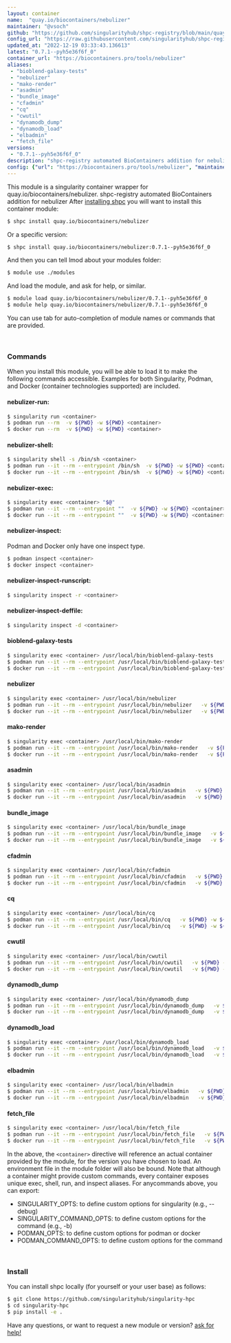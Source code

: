 ```yaml
---
layout: container
name:  "quay.io/biocontainers/nebulizer"
maintainer: "@vsoch"
github: "https://github.com/singularityhub/shpc-registry/blob/main/quay.io/biocontainers/nebulizer/container.yaml"
config_url: "https://raw.githubusercontent.com/singularityhub/shpc-registry/main/quay.io/biocontainers/nebulizer/container.yaml"
updated_at: "2022-12-19 03:33:43.136613"
latest: "0.7.1--pyh5e36f6f_0"
container_url: "https://biocontainers.pro/tools/nebulizer"
aliases:
 - "bioblend-galaxy-tests"
 - "nebulizer"
 - "mako-render"
 - "asadmin"
 - "bundle_image"
 - "cfadmin"
 - "cq"
 - "cwutil"
 - "dynamodb_dump"
 - "dynamodb_load"
 - "elbadmin"
 - "fetch_file"
versions:
 - "0.7.1--pyh5e36f6f_0"
description: "shpc-registry automated BioContainers addition for nebulizer"
config: {"url": "https://biocontainers.pro/tools/nebulizer", "maintainer": "@vsoch", "description": "shpc-registry automated BioContainers addition for nebulizer", "latest": {"0.7.1--pyh5e36f6f_0": "sha256:6f6f78ac54712ca22a6e2663237084f732cf4659e3a9ceb32c5e56090e7fe9f9"}, "tags": {"0.7.1--pyh5e36f6f_0": "sha256:6f6f78ac54712ca22a6e2663237084f732cf4659e3a9ceb32c5e56090e7fe9f9"}, "docker": "quay.io/biocontainers/nebulizer", "aliases": {"bioblend-galaxy-tests": "/usr/local/bin/bioblend-galaxy-tests", "nebulizer": "/usr/local/bin/nebulizer", "mako-render": "/usr/local/bin/mako-render", "asadmin": "/usr/local/bin/asadmin", "bundle_image": "/usr/local/bin/bundle_image", "cfadmin": "/usr/local/bin/cfadmin", "cq": "/usr/local/bin/cq", "cwutil": "/usr/local/bin/cwutil", "dynamodb_dump": "/usr/local/bin/dynamodb_dump", "dynamodb_load": "/usr/local/bin/dynamodb_load", "elbadmin": "/usr/local/bin/elbadmin", "fetch_file": "/usr/local/bin/fetch_file"}}
---
```


This module is a singularity container wrapper for quay.io/biocontainers/nebulizer.
shpc-registry automated BioContainers addition for nebulizer
After [installing shpc](#install) you will want to install this container module:


```bash
$ shpc install quay.io/biocontainers/nebulizer
```

Or a specific version:

```bash
$ shpc install quay.io/biocontainers/nebulizer:0.7.1--pyh5e36f6f_0
```

And then you can tell lmod about your modules folder:

```bash
$ module use ./modules
```

And load the module, and ask for help, or similar.

```bash
$ module load quay.io/biocontainers/nebulizer/0.7.1--pyh5e36f6f_0
$ module help quay.io/biocontainers/nebulizer/0.7.1--pyh5e36f6f_0
```

You can use tab for auto-completion of module names or commands that are provided.

<br>

### Commands

When you install this module, you will be able to load it to make the following commands accessible.
Examples for both Singularity, Podman, and Docker (container technologies supported) are included.

#### nebulizer-run:

```bash
$ singularity run <container>
$ podman run --rm  -v ${PWD} -w ${PWD} <container>
$ docker run --rm  -v ${PWD} -w ${PWD} <container>
```

#### nebulizer-shell:

```bash
$ singularity shell -s /bin/sh <container>
$ podman run --it --rm --entrypoint /bin/sh  -v ${PWD} -w ${PWD} <container>
$ docker run --it --rm --entrypoint /bin/sh  -v ${PWD} -w ${PWD} <container>
```

#### nebulizer-exec:

```bash
$ singularity exec <container> "$@"
$ podman run --it --rm --entrypoint ""  -v ${PWD} -w ${PWD} <container> "$@"
$ docker run --it --rm --entrypoint ""  -v ${PWD} -w ${PWD} <container> "$@"
```

#### nebulizer-inspect:

Podman and Docker only have one inspect type.

```bash
$ podman inspect <container>
$ docker inspect <container>
```

#### nebulizer-inspect-runscript:

```bash
$ singularity inspect -r <container>
```

#### nebulizer-inspect-deffile:

```bash
$ singularity inspect -d <container>
```


#### bioblend-galaxy-tests

```bash
$ singularity exec <container> /usr/local/bin/bioblend-galaxy-tests
$ podman run --it --rm --entrypoint /usr/local/bin/bioblend-galaxy-tests   -v ${PWD} -w ${PWD} <container> -c " $@"
$ docker run --it --rm --entrypoint /usr/local/bin/bioblend-galaxy-tests   -v ${PWD} -w ${PWD} <container> -c " $@"
```


#### nebulizer

```bash
$ singularity exec <container> /usr/local/bin/nebulizer
$ podman run --it --rm --entrypoint /usr/local/bin/nebulizer   -v ${PWD} -w ${PWD} <container> -c " $@"
$ docker run --it --rm --entrypoint /usr/local/bin/nebulizer   -v ${PWD} -w ${PWD} <container> -c " $@"
```


#### mako-render

```bash
$ singularity exec <container> /usr/local/bin/mako-render
$ podman run --it --rm --entrypoint /usr/local/bin/mako-render   -v ${PWD} -w ${PWD} <container> -c " $@"
$ docker run --it --rm --entrypoint /usr/local/bin/mako-render   -v ${PWD} -w ${PWD} <container> -c " $@"
```


#### asadmin

```bash
$ singularity exec <container> /usr/local/bin/asadmin
$ podman run --it --rm --entrypoint /usr/local/bin/asadmin   -v ${PWD} -w ${PWD} <container> -c " $@"
$ docker run --it --rm --entrypoint /usr/local/bin/asadmin   -v ${PWD} -w ${PWD} <container> -c " $@"
```


#### bundle_image

```bash
$ singularity exec <container> /usr/local/bin/bundle_image
$ podman run --it --rm --entrypoint /usr/local/bin/bundle_image   -v ${PWD} -w ${PWD} <container> -c " $@"
$ docker run --it --rm --entrypoint /usr/local/bin/bundle_image   -v ${PWD} -w ${PWD} <container> -c " $@"
```


#### cfadmin

```bash
$ singularity exec <container> /usr/local/bin/cfadmin
$ podman run --it --rm --entrypoint /usr/local/bin/cfadmin   -v ${PWD} -w ${PWD} <container> -c " $@"
$ docker run --it --rm --entrypoint /usr/local/bin/cfadmin   -v ${PWD} -w ${PWD} <container> -c " $@"
```


#### cq

```bash
$ singularity exec <container> /usr/local/bin/cq
$ podman run --it --rm --entrypoint /usr/local/bin/cq   -v ${PWD} -w ${PWD} <container> -c " $@"
$ docker run --it --rm --entrypoint /usr/local/bin/cq   -v ${PWD} -w ${PWD} <container> -c " $@"
```


#### cwutil

```bash
$ singularity exec <container> /usr/local/bin/cwutil
$ podman run --it --rm --entrypoint /usr/local/bin/cwutil   -v ${PWD} -w ${PWD} <container> -c " $@"
$ docker run --it --rm --entrypoint /usr/local/bin/cwutil   -v ${PWD} -w ${PWD} <container> -c " $@"
```


#### dynamodb_dump

```bash
$ singularity exec <container> /usr/local/bin/dynamodb_dump
$ podman run --it --rm --entrypoint /usr/local/bin/dynamodb_dump   -v ${PWD} -w ${PWD} <container> -c " $@"
$ docker run --it --rm --entrypoint /usr/local/bin/dynamodb_dump   -v ${PWD} -w ${PWD} <container> -c " $@"
```


#### dynamodb_load

```bash
$ singularity exec <container> /usr/local/bin/dynamodb_load
$ podman run --it --rm --entrypoint /usr/local/bin/dynamodb_load   -v ${PWD} -w ${PWD} <container> -c " $@"
$ docker run --it --rm --entrypoint /usr/local/bin/dynamodb_load   -v ${PWD} -w ${PWD} <container> -c " $@"
```


#### elbadmin

```bash
$ singularity exec <container> /usr/local/bin/elbadmin
$ podman run --it --rm --entrypoint /usr/local/bin/elbadmin   -v ${PWD} -w ${PWD} <container> -c " $@"
$ docker run --it --rm --entrypoint /usr/local/bin/elbadmin   -v ${PWD} -w ${PWD} <container> -c " $@"
```


#### fetch_file

```bash
$ singularity exec <container> /usr/local/bin/fetch_file
$ podman run --it --rm --entrypoint /usr/local/bin/fetch_file   -v ${PWD} -w ${PWD} <container> -c " $@"
$ docker run --it --rm --entrypoint /usr/local/bin/fetch_file   -v ${PWD} -w ${PWD} <container> -c " $@"
```



In the above, the `<container>` directive will reference an actual container provided
by the module, for the version you have chosen to load. An environment file in the
module folder will also be bound. Note that although a container
might provide custom commands, every container exposes unique exec, shell, run, and
inspect aliases. For anycommands above, you can export:

 - SINGULARITY_OPTS: to define custom options for singularity (e.g., --debug)
 - SINGULARITY_COMMAND_OPTS: to define custom options for the command (e.g., -b)
 - PODMAN_OPTS: to define custom options for podman or docker
 - PODMAN_COMMAND_OPTS: to define custom options for the command

<br>

### Install

You can install shpc locally (for yourself or your user base) as follows:

```bash
$ git clone https://github.com/singularityhub/singularity-hpc
$ cd singularity-hpc
$ pip install -e .
```

Have any questions, or want to request a new module or version? [ask for help!](https://github.com/singularityhub/singularity-hpc/issues)